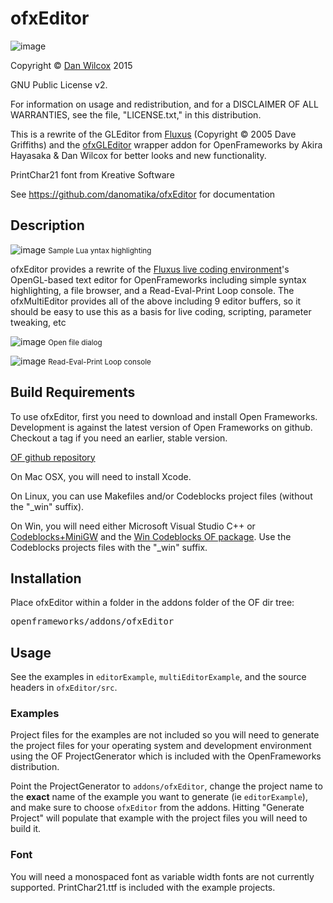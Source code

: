 ofxEditor
===================================

![image](https://github.com/danomatika/ofxEditor/raw/master/doc/editor.png)

Copyright © [Dan Wilcox](http://danomatika.com) 2015

GNU Public License v2.

For information on usage and redistribution, and for a DISCLAIMER OF ALL
WARRANTIES, see the file, "LICENSE.txt," in this distribution.

This is a rewrite of the GLEditor from [Fluxus](http://www.pawfal.org/fluxus) (Copyright © 2005 Dave Griffiths) and the [ofxGLEditor](https://github.com/Akira-Hayasaka/ofxGLEditor) wrapper addon for OpenFrameworks by Akira Hayasaka & Dan Wilcox for better looks and new functionality.

PrintChar21 font from Kreative Software

See https://github.com/danomatika/ofxEditor for documentation

Description
-----------

![image](https://github.com/danomatika/ofxEditor/raw/master/doc/syntax_highlighting.png)
<small style="text-align: center;">Sample Lua yntax highlighting</small>

ofxEditor provides a rewrite of the [Fluxus live coding environment](http://www.pawfal.org/fluxus)'s OpenGL-based text editor for OpenFrameworks including simple syntax highlighting, a file browser, and a Read-Eval-Print Loop console. The ofxMultiEditor provides all of the above including 9 editor buffers, so it should be easy to use this as a basis for live coding, scripting, parameter tweaking, etc

![image](https://github.com/danomatika/ofxEditor/raw/master/doc/file_dialog.png)
<small style="text-align: center;">Open file dialog</small>

![image](https://github.com/danomatika/ofxEditor/raw/master/doc/repl_console.png)
<small style="text-align: center;">Read-Eval-Print Loop console</small>

Build Requirements
------------------

To use ofxEditor, first you need to download and install Open Frameworks. Development is against the latest version of Open Frameworks on github. Checkout a tag if you need an earlier, stable version.

[OF github repository](https://github.com/openframeworks/openFrameworks)

On Mac OSX, you will need to install Xcode.

On Linux, you can use Makefiles and/or Codeblocks project files (without the "_win" suffix).

On Win, you will need either Microsoft Visual Studio C++ or [Codeblocks+MiniGW](http://www.codeblocks.org/downloads/26) and the [Win Codeblocks OF package](http://www.openframeworks.cc/download). Use the Codeblocks projects files with the "_win" suffix.

Installation
------------

Place ofxEditor within a folder in the addons folder of the OF dir tree:
<pre>
openframeworks/addons/ofxEditor
</pre>

Usage
-----

See the examples in `editorExample`, `multiEditorExample`, and the source headers in `ofxEditor/src`.

### Examples

Project files for the examples are not included so you will need to generate the project files for your operating system and development environment using the OF ProjectGenerator which is included with the OpenFrameworks distribution.

Point the ProjectGenerator to `addons/ofxEditor`, change the project name to the **exact** name of the example you want to generate (ie `editorExample`), and make sure to choose `ofxEditor` from the addons. Hitting "Generate Project" will populate that example with the project files you will need to build it.

### Font

You will need a monospaced font as variable width fonts are not currently supported. PrintChar21.ttf is included with the example projects.
